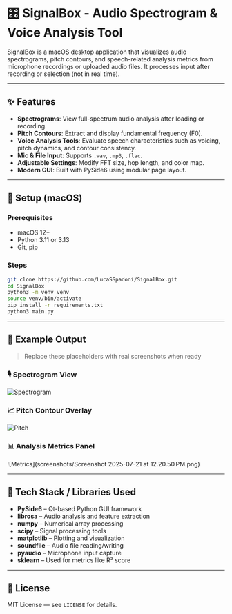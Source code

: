 # 🎛 SignalBox - Audio Spectrogram & Voice Analysis Tool

SignalBox is a macOS desktop application that visualizes audio spectrograms, pitch contours, and speech-related analysis metrics from microphone recordings or uploaded audio files. It processes input after recording or selection (not in real time).

---

## ✨ Features

- **Spectrograms**: View full-spectrum audio analysis after loading or recording.
- **Pitch Contours**: Extract and display fundamental frequency (F0).
- **Voice Analysis Tools**: Evaluate speech characteristics such as voicing, pitch dynamics, and contour consistency.
- **Mic & File Input**: Supports `.wav`, `.mp3`, `.flac`.
- **Adjustable Settings**: Modify FFT size, hop length, and color map.
- **Modern GUI**: Built with PySide6 using modular page layout.

---

## 🚀 Setup (macOS)

### Prerequisites

- macOS 12+
- Python 3.11 or 3.13
- Git, pip

### Steps

```bash
git clone https://github.com/LucaSSpadoni/SignalBox.git
cd SignalBox
python3 -m venv venv
source venv/bin/activate
pip install -r requirements.txt
python3 main.py
```

---

## 📸 Example Output

> Replace these placeholders with real screenshots when ready

### 🎙 Spectrogram View
![Spectrogram](screenshots/spectrogram_20250520_141857.png)

### 📈 Pitch Contour Overlay
![Pitch](screenshots/contour_plot_20250530_175211.png)

### 📊 Analysis Metrics Panel
![Metrics](screenshots/Screenshot 2025-07-21 at 12.20.50 PM.png)

---

## 🧰 Tech Stack / Libraries Used

- **PySide6** – Qt-based Python GUI framework
- **librosa** – Audio analysis and feature extraction
- **numpy** – Numerical array processing
- **scipy** – Signal processing tools
- **matplotlib** – Plotting and visualization
- **soundfile** – Audio file reading/writing
- **pyaudio** – Microphone input capture
- **sklearn** – Used for metrics like R² score

---

## 🪪 License

MIT License — see `LICENSE` for details.

